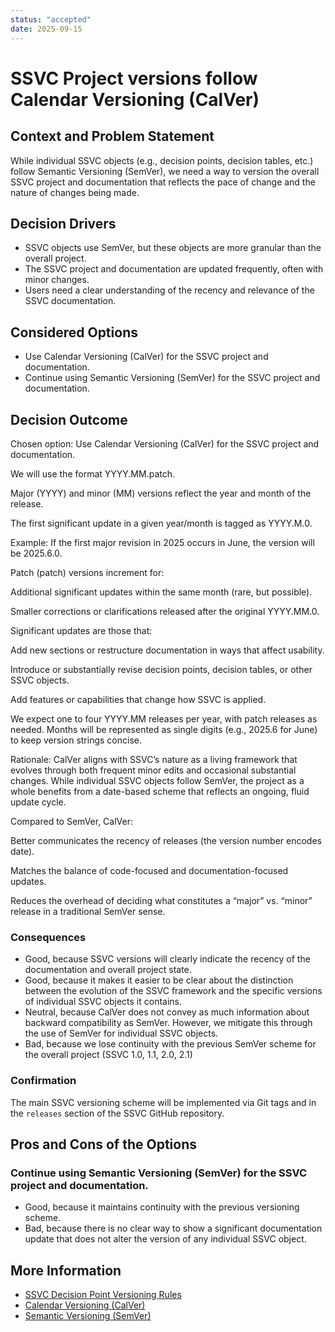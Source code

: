 ```yaml
---
status: "accepted"
date: 2025-09-15
---
```

# SSVC Project versions follow Calendar Versioning (CalVer)

## Context and Problem Statement

While individual SSVC objects (e.g., decision points, decision tables, etc.)
follow Semantic Versioning (SemVer), we need a way to version the overall SSVC 
project and documentation that reflects the pace of change and the nature of 
changes being made. 

<!-- This is an optional element. Feel free to remove. -->
## Decision Drivers

- SSVC objects use SemVer, but these objects are more granular than the overall project.
- The SSVC project and documentation are updated frequently, often with minor changes.
- Users need a clear understanding of the recency and relevance of the SSVC documentation.

## Considered Options

- Use Calendar Versioning (CalVer) for the SSVC project and documentation.
- Continue using Semantic Versioning (SemVer) for the SSVC project and documentation.

## Decision Outcome

Chosen option: Use Calendar Versioning (CalVer) for the SSVC project and documentation.

We will use the format YYYY.MM.patch.

Major (YYYY) and minor (MM) versions reflect the year and month of the release.

The first significant update in a given year/month is tagged as YYYY.M.0.

Example: If the first major revision in 2025 occurs in June, the version will be 2025.6.0.

Patch (patch) versions increment for:

Additional significant updates within the same month (rare, but possible).

Smaller corrections or clarifications released after the original YYYY.MM.0.

Significant updates are those that:

Add new sections or restructure documentation in ways that affect usability.

Introduce or substantially revise decision points, decision tables, or other SSVC objects.

Add features or capabilities that change how SSVC is applied.

We expect one to four YYYY.MM releases per year, with patch releases as needed.
Months will be represented as single digits (e.g., 2025.6 for June) to keep version strings concise.

Rationale:
CalVer aligns with SSVC’s nature as a living framework that evolves through both frequent minor edits and occasional substantial changes. While individual SSVC objects follow SemVer, the project as a whole benefits from a date-based scheme that reflects an ongoing, fluid update cycle.

Compared to SemVer, CalVer:

Better communicates the recency of releases (the version number encodes date).

Matches the balance of code-focused and documentation-focused updates.

Reduces the overhead of deciding what constitutes a “major” vs. “minor” release in a traditional SemVer sense.

<!-- This is an optional element. Feel free to remove. -->
### Consequences

- Good, because SSVC versions will clearly indicate the recency of the documentation and overall project state.
- Good, because it makes it easier to be clear about the distinction between the
  evolution of the SSVC framework and the specific versions of individual SSVC objects it contains.
- Neutral, because CalVer does not convey as much information about backward compatibility as SemVer.
  However, we mitigate this through the use of SemVer for individual SSVC objects.
- Bad, because we lose continuity with the previous SemVer scheme for the overall project (SSVC 1.0, 1.1, 2.0, 2.1)

<!-- This is an optional element. Feel free to remove. -->
### Confirmation

The main SSVC versioning scheme will be implemented via Git tags and in the `releases`
section of the SSVC GitHub repository.

<!-- This is an optional element. Feel free to remove. -->
## Pros and Cons of the Options

### Continue using Semantic Versioning (SemVer) for the SSVC project and documentation.

- Good, because it maintains continuity with the previous versioning scheme.
- Bad, because there is no clear way to show a significant documentation update
  that does not alter the version of any individual SSVC object.


<!-- This is an optional element. Feel free to remove. -->
## More Information

- [SSVC Decision Point Versioning Rules](0003-ssvc-decision-points-are-versioned.md)
- [Calendar Versioning (CalVer)](https://calver.org/)
- [Semantic Versioning (SemVer)](https://semver.org/)